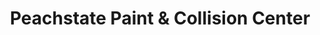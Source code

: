 ---
title: "Peachstate Paint & Collision Center"
url: /douglasville/peachstate-paint-and-collision-center/
shop: car repair
---